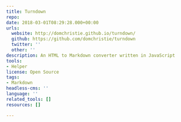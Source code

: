 ```yaml
---
title: Turndown
repo: 
date: 2018-03-01T08:29:28.000+00:00
urls:
  website: http://domchristie.github.io/turndown/
  github: https://github.com/domchristie/turndown
  twitter: ''
  other: ''
description: An HTML to Markdown converter written in JavaScript
tools:
- Helper
license: Open Source
tags:
- Markdown
headless-cms: ''
language: ''
related_tools: []
resources: []

---
```


